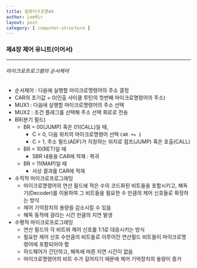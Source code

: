 ```yaml
---
title: 컴퓨터구조론#6
author: LeeMir
layout: post
category: [ computer-structure ]
---
```


### 제4장 제어 유니트(이어서)

- - -

###### 마이크로프로그램의 순서제어

- 순서제어 : 다음에 실행할 마이크로명령어의 주소 결정
- CAR의 초기값 = 0(인출 사이클 루틴의 첫번째 마이크로명령어의 주소)
- MUX1 : 다음에 실행할 마이크로명령어의 주소 선택
- MUX2 : 조건 플래그를 선택해 주소 선택 회로로 전송
- BR(분기 필드)
  - BR = 00(JUMP) 혹은 01(CALL)일 때,
    - C = 0, 다음 위치의 마이크로명령어 선택 ```CAR += 1```
    - C = 1, 주소 필드(ADF)가 지정하는 위치로 점프(JUMP) 혹은 호출(CALL)
  - BR = 10(RET)일 때
    - SBR 내용을 CAR에 적재 : 복귀
  - BR = 11(MAP)일 때
    - 사상 결과를 CAR에 적재
- 수직적 마이크로프로그래밍
  - 마이크로명령어의 연산 필드에 적은 수의 코드화된 비트들을 포함시키고, 해독기(Decoder)를 이용하여 그 비트들을 필요한 수 만큼의 제어 신호들로 확장하는 방식
  - 제어 기억장치의 용량을 감소시킬 수 있음
  - 해독 동작에 걸리는 시간 만큼의 지연 발생
- 수평적 마이크로프로그래밍
  - 연산 필드의 각 비트와 제어 신호를 1:1로 대응시키는 방식
  - 필요한 제어 신호 수만큼의 비트들로 이루어진 연산필드 비트들이 마이크로명령어에 포함되어야 함
  - 하드웨어가 간단하고, 해독에 따른 지연 시간이 없음
  - 마이크로명령어의 비트 수가 길어지기 때문에 제어 기억장치의 용량이 증가
